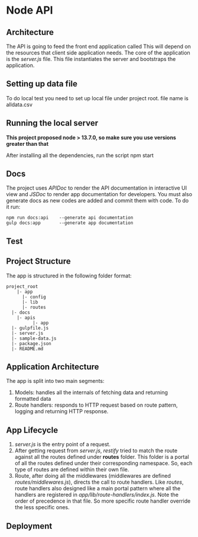 # Node API

## Architecture
The API is going to feed the front end application called This will depend on the resources that client side application needs.
The core of the application is the _server.js_ file. This file instantiates the server and bootstraps the application.

## Setting up data file
To do local test you need to set up local file under project root. file name is alldata.csv

## Running the local server
**This project proposed node > 13.7.0, so make sure you use versions greater than that**

After installing all the dependencies, run the script
    npm start

## Docs
The project uses _APIDoc_ to render the API documentation in interactive UI view and _JSDoc_ to render app documentation for developers. 
You must also generate docs as new codes are added and commit them with code. To do it run: 

    npm run docs:api    --generate api documentation
    gulp docs:app       --generate app documentation


## Test


## Project Structure
The app is structured in the following folder format:

    project_root
    	|- app
    	  |- config
    	  |- lib
    	  |- routes
      |- docs
        |- apis
			  |- app
      |- gulpfile.js
      |- server.js
      |- sample-data.js
      |- package.json
      |- README.md


## Application Architecture

The app is split into two main segments:

1. Models: handles all the internals of fetching data and returning formatted data
2. Route handlers: responds to HTTP request based on route pattern, logging and returning HTTP response.

## App Lifecycle

1. _server.js_ is the entry point of a request.
2. After getting request from _server.js_, _restify_ tried to match the route against all the routes defined under **routes**
folder. This folder is a portal of all the routes defined under their corresponding namespace. So, each type of routes
are defined within their own file.
3. Route, after doing all the middlewares (middlewares are defined _routes/middlewares.js_), directs the call to route handlers.
Like _routes_, route handlers also designed like a main portal pattern where all the handlers are registered in _app/lib/route-handlers/index.js_.
Note the order of precedence in that file. So more specific route handler override the less specific ones.

## Deployment

